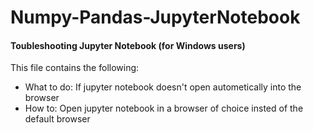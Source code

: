 # Numpy-Pandas-JupyterNotebook

#### Toubleshooting Jupyter Notebook (for Windows users)
This file contains the following:
* What to do: If jupyter notebook doesn't open autometically into the browser
* How to: Open jupyter notebook in a browser of choice insted of the default browser


